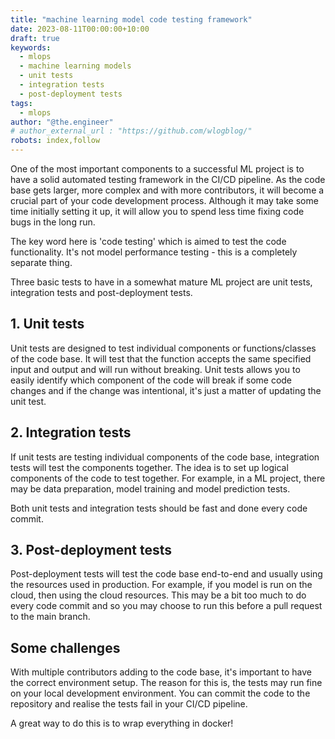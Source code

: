 ```yaml
---
title: "machine learning model code testing framework"
date: 2023-08-11T00:00:00+10:00
draft: true
keywords:
  - mlops
  - machine learning models
  - unit tests
  - integration tests
  - post-deployment tests
tags:
  - mlops
author: "@the.engineer"
# author_external_url : "https://github.com/wlogblog/"
robots: index,follow
---
```


One of the most important components to a successful ML project is to have a solid automated testing framework in the CI/CD pipeline. As the code base gets larger, more complex and with more contributors, it will become a crucial part of your code development process. Although it may take some time initially setting it up, it will allow you to spend less time fixing code bugs in the long run.

The key word here is 'code testing' which is aimed to test the code functionality. It's not model performance testing - this is a completely separate thing.

Three basic tests to have in a somewhat mature ML project are unit tests, integration tests and post-deployment tests.

## 1. Unit tests
Unit tests are designed to test individual components or functions/classes of the code base. It will test that the function accepts the same specified input and output and will run without breaking. Unit tests allows you to easily identify which component of the code will break if some code changes and if the change was intentional, it's just a matter of updating the unit test.

## 2. Integration tests
If unit tests are testing individual components of the code base, integration tests will test the components together. The idea is to set up logical components of the code to test together. For example, in a ML project, there may be data preparation, model training and model prediction tests.

Both unit tests and integration tests should be fast and done every code commit.

## 3. Post-deployment tests
Post-deployment tests will test the code base end-to-end and usually using the resources used in production. For example, if you model is run on the cloud, then using the cloud resources. This may be a bit too much to do every code commit and so you may choose to run this before a pull request to the main branch.


## Some challenges

With multiple contributors adding to the code base, it's important to have the correct environment setup. The reason for this is, the tests may run fine on your local development environment. You can commit the code to the repository and realise the tests fail in your CI/CD pipeline.

A great way to do this is to wrap everything in docker!






